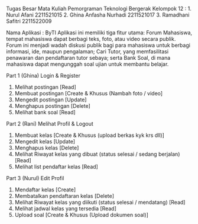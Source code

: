 Tugas Besar Mata Kuliah Pemorgraman Teknologi Bergerak
Kelompok 12	:
	1. Nurul Afani			2211521015
	2. Ghina Anfasha Nurhadi	2211521017
	3. Ramadhani Safitri		2211522009

Nama Aplikasi	: ByTI
Aplikasi ini memiliki tiga fitur utama: Forum Mahasiswa, tempat mahasiswa dapat berbagi teks, foto, atau video secara publik. Forum ini menjadi wadah diskusi publik bagi para mahasiswa untuk berbagi informasi, ide, maupun pengalaman; Cari Tutor, yang memfasilitasi penawaran dan pendaftaran tutor sebaya; serta Bank Soal, di mana mahasiswa dapat mengunggah soal ujian untuk membantu belajar. 

Part 1 (Ghina)
Login & Register
1. Melihat postingan [Read]
2. Membuat postingan [Create & Khusus (Nambah foto / video]
3. Mengedit postingan [Update]
4. Menghapus postingan [Delete]
5. Melihat bank soal [Read]


Part 2 (Rani)
Melihat Profil & Logout
1. Membuat kelas [Create & Khusus (upload berkas kyk krs dll)]
2. Mengedit kelas [Update]
3. Menghapus kelas [Delete]
4. Melihat Riwayat kelas yang dibuat (status selesai / sedang berjalan)[Read]
5. Melihat list pendaftar kelas [Read]


Part 3 (Nurul)
Edit Profil 
1. Mendaftar kelas [Create]
2. Membatalkan pendaftaran kelas [Delete]  
3. Melihat Riwayat kelas yang diikuti (status selesai / mendatang) [Read]
4. Melihat jadwal kelas yang tersedia [Read]
5. Upload soal [Create & Khusus (Upload dokumen soal)]
